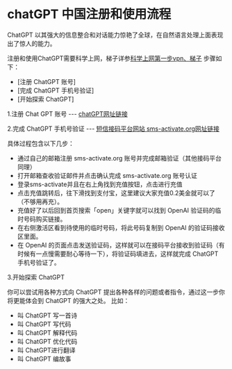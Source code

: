 # chatGPT 中国注册和使用流程



ChatGPT 以其强大的信息整合和对话能力惊艳了全球，在自然语言处理上面表现出了惊人的能力。



注册和使用ChatGPT需要科学上网，梯子详参[科学上网第一步vpn、梯子](../vpn/vpn.md) 步骤如下：

- [注册 ChatGPT 账号]
- [完成 ChatGPT 手机号验证]
- [开始探索 ChatGPT]



1.注册 Chat GPT 账号 --- [chatGPT网址链接](https://chat.openai.com)

2.完成 ChatGPT 手机号验证 --- [短信接码平台网站 sms-activate.org网址链接](https://sms-activate.org/)
  
  具体过程包含以下几步：
- 通过自己的邮箱注册 sms-activate.org 账号并完成邮箱验证（其他接码平台同理）
- 打开邮箱查收验证邮件并点击确认完成 sms-activate.org 账号认证
- 登录sms-activate并且在右上角找到充值按钮，点击进行充值
- 点击充值跳转后，往下滑找到支付宝，这里建议大家充值0.2美金就可以了（不够用再充）。
- 充值好了以后回到首页搜索「open」关键字就可以找到 OpenAI 验证码的临时号码购买链接。
- 在右侧激活区看到待使用的临时号码，将此号码复制到 OpenAI 的验证码接收区里面。
- 在 OpenAI 的页面点击发送验证码，这样就可以在接码平台接收到验证码（有时候有一点慢需要耐心等待一下），将验证码填进去，这样就完成 ChatGPT 手机号验证了。

3.开始探索 ChatGPT

你可以尝试用各种方式向 ChatGPT 提出各种各样的问题或者指令，通过这一步你将更能体会到 ChatGPT 的强大之处。
比如：
- 叫 ChatGPT 写一首诗
- 叫 ChatGPT 写代码
- 叫 ChatGPT 解释代码
- 叫 ChatGPT 优化代码
- 叫 ChatGPT进行翻译
- 叫 ChatGPT 编故事